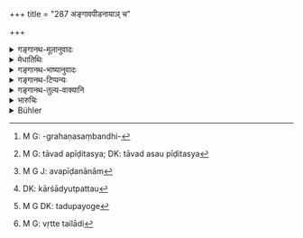 +++
title = "287 अङ्गावपीडनायाञ् च"

+++

<details><summary>गङ्गानथ-मूलानुवादः</summary>

In the case of injury to limbs, as also of strength and of blood,—the man should be made to pay the expenses of recovery, or the whole amount as ‘fine.’—(287)
</details>

<details><summary>मेधातिथिः</summary>

**अङ्गानाम् अवपीडना** दृढरज्ज्वादिग्रहणसंधिविश्लेषणादिना[^२४३] । तत्र यावता धनेन पथ्यभिषगौषधादिमूल्येन प्रत्यापत्तिम् आयाति तावत् पीडितस्य[^२४४] दाप्यः । एवं **प्राणशोणितयोर्** **अवपीडनायाम्**[^२४५] इति समस्तम् अपि योज्यम् । अथ वा **प्राणशोणितयोः** समुत्थानव्ययं दाप्य इति संबन्धः, सामर्थ्याद् अपचितयोर् इति लभ्यते । **समुत्थानं** प्रकृत्यापत्तिः । **प्राणो** बलम् । प्रहारेणास्वस्थस्य भोजनाद् ऋते कार्शाद्युपपत्तौ[^२४६] बलम् अपचीयते । तत्राङ्गे ऽनष्टे प्रत्यागते च यावद् बललाभस् तावत् तदुपयोगि[^२४७] यत्किंचिद् घृततैलाद्[^२४८]इ दापनीयः । एवं शोणिताद्युत्पत्तौ तद्दुर्बलीभूतस्य व्याध्यन्तरं वा प्राप्तस्याप्रकृतशरीरावस्थाप्राप्तेः समुत्थानव्ययं दाप्यः । न चेत् तद् गृह्णाति तदा तच् च दण्डं च परिपिण्ड्य सर्वं राज्ञे दद्यात् ॥ ८.२८७ ॥


[^२४८]:
     M G: vṛtte tailādi


[^२४७]:
     M G DK: tadupayoge


[^२४६]:
     DK: kārśādyutpattau


[^२४५]:
     M G J: avapīḍanānām


[^२४४]:
     M G: tāvad apīḍitasya; DK: tāvad asau pīḍitasya


[^२४३]:
     M G: -grahaṇasaṃbandhi-
</details>

<details><summary>गङ्गानथ-भाष्यानुवादः</summary>

‘*Injury to limbs*’—in the shape of the breaking of joints and the like, caused by the stroke of tough ropes and the like.

In such cases the man hurt should receive from the assailant the charges in connection with the physician and the medication incurred in obtaining recovery.

A similar construction is to be placed upon the compound word ‘*prāṇa-śoṇitayoḥ*,’ ‘*of strength and blood*.’

Or in the case of the latter, the construction may be—‘*prāṇaśoṇitayoḥ samutthānavyayam dāpyaḥ*,’ ‘he should be made to pay the expenses for the recovery of strength and blood,’ *i.e*., ‘when these two have suffered’; this being understood.

‘*Prāṇa*’ means *strength*; when a man becomes ill in consequence of the hurt received, he has to go without food, and hence becomes emaciated and loses his strength.

In a case where no limb has been seriously injured, the assailant should be made to supply just that quantity of butter and oil and such things as may be needed for the recovery of strength.

Similarly when blood has been fetched, and, as a consequence the man becomes weak, or contracts some disease,—the assailant shall be made to pay the expenses incurred in obtaining a complete cure.

If the man hurt does not accept all this, then the whole amount is to be totalled up and paid to the king as ‘fine.’—(287)
</details>

<details><summary>गङ्गानथ-टिप्पन्यः</summary>

‘*Prāṇa*’—‘vital strength’ (Medhātithi);—‘breathing power’ (Govindarāja
and Rāghavānanda).

This verse is quoted in *Vivādaratnākara* (p. 270);—and in
*Vyavahāra-Bālambhaṭṭī* (p. 912).
</details>

<details><summary>गङ्गानथ-तुल्य-वाक्यानि</summary>

**(verses 8.286-287)  
**

See Comparative notes for [Verse
8.286].
</details>

<details><summary>भारुचिः</summary>

समुत्थानं पुनः प्रत्यापत्तिः तद्गतं व्ययं तस्मै राज्ञा दाप्यो ऽवपीडयिता । अथ त्व् असौ न गृह्णीयाद् अवपीडितः समुत्थानव्ययम् अवपीडकात्, ततो राजैवोभयतः पिण्डीकृत्य गृह्णीयात् ॥ ८.२८६ ॥
</details>

<details><summary>Bühler</summary>

287	If a limb is injured, a wound (is caused), or blood (flows, the assailant) shall be made to pay (to the sufferer) the expenses of the cure, or the whole (both the usual amercement and the expenses of the cure as a) fine (to the king).
</details>
